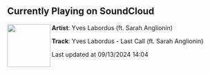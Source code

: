 ## Currently Playing on SoundCloud

[<img align="left" width="100" src="https://i1.sndcdn.com/artworks-5E9Py6epO0WG8KkL-SpwTLQ-t500x500.jpg">](https://soundcloud.com/chillplanetmusic/yves-labordus-last-call-ft-sarah-anglionin)

**Artist**: Yves Labordus (ft. Sarah Anglionin) 

**Track**: Yves Labordus - Last Call (ft. Sarah Anglionin)

Last updated at 09/13/2024 14:04
